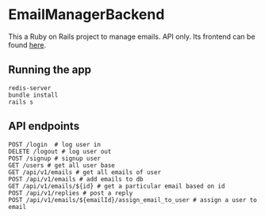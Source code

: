 # EmailManagerBackend

This a Ruby on Rails project to manage emails. API only. Its frontend can be found [here](https://github.com/aakash-cr7/email-manager-frontend).

## Running the app

```
redis-server
bundle install
rails s
```

## API endpoints
```
POST /login  # log user in
DELETE /logout # log user out
POST /signup # signup user
GET /users # get all user base
GET /api/v1/emails # get all emails of user
POST /api/v1/emails # add emails to db
GET /api/v1/emails/${id} # get a particular email based on id
POST /api/v1/replies # post a reply
POST /api/v1/emails/${emailId}/assign_email_to_user # assign a user to email
```
